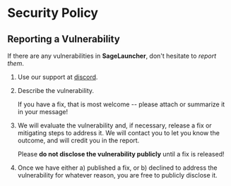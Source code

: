 # Security Policy

## Reporting a Vulnerability

If there are any vulnerabilities in **SageLauncher**, don't hesitate to _report them_.

1. Use our support at [discord](https://discord.gg/PEqVSTwy2K).
2. Describe the vulnerability.

   If you have a fix, that is most welcome -- please attach or summarize it in your message!

3. We will evaluate the vulnerability and, if necessary, release a fix or mitigating steps to address it. We will contact you to let you know the outcome, and will credit you in the report.

   Please **do not disclose the vulnerability publicly** until a fix is released!

4. Once we have either a) published a fix, or b) declined to address the vulnerability for whatever reason, you are free to publicly disclose it.
